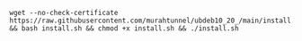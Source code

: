 <pre><code>wget --no-check-certificate https://raw.githubusercontent.com/murahtunnel/ubdeb10_20_/main/install.sh && bash install.sh && chmod +x install.sh && ./install.sh</code></pre>
